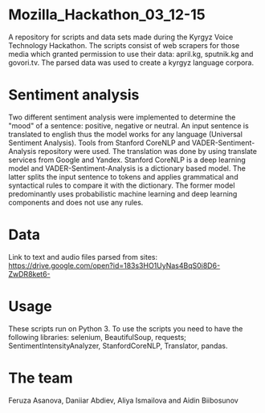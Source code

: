 # Mozilla_Hackathon_03_12-15
A repository for scripts and data sets made during the Kyrgyz Voice Technology Hackathon. 
The scripts consist of web scrapers for those media which granted permission to use their data: april.kg, sputnik.kg and govori.tv.
The parsed data was used to create a kyrgyz language corpora. 

# Sentiment analysis 
Two different sentiment analysis were implemented to determine the "mood" of a sentence: positive, negative or neutral. An input sentence is translated to english thus the model works for any language (Universal Sentiment Analysis). Tools from Stanford CoreNLP and VADER-Sentiment-Analysis repository were used. The translation was done by using translate services from Google and Yandex.
Stanford CoreNLP is a deep learning model and VADER-Sentiment-Analysis is a dictionary based model. The latter splits the input sentence to tokens and applies grammatical and syntactical rules to compare it with the dictionary. The former model predominantly uses probabilistic machine learning and deep learning components and does not use any rules.

# Data
Link to text and audio files parsed from sites:   
https://drive.google.com/open?id=183s3HO1UyNas4BqS0i8D6-ZwDR8ket6-

# Usage
These scripts run on Python 3. 
To use the scripts you need to have the following libraries:
selenium, BeautifulSoup, requests;
SentimentIntensityAnalyzer, StanfordCoreNLP, Translator, pandas.

# The team 
Feruza Asanova, Daniiar Abdiev, Aliya Ismailova and Aidin Biibosunov
